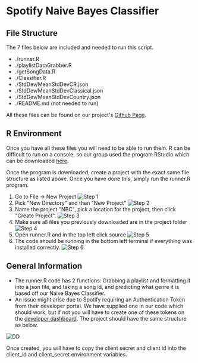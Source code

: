 # Spotify Naive Bayes Classifier

## File Structure
The 7 files below are included and needed to run this script.

- ./runner.R
- ./playlistDataGrabber.R
- ./getSongData.R
- ./Classifier.R
- ./StdDev/MeanStdDevCR.json
- ./StdDev/MeanStdDevClassical.json
- ./StdDev/MeanStdDevCountry.json
- ./README.md (not needed to run)

All these files can be found on our project's [Github Page](https://github.com/Donny208/CS354GroupProject/tree/main/Runner).

## R Environment
Once you have all these files you will need to be able to run them. R can be difficult to run on a console, so 
our group used the program RStudio which can be downloaded [here](https://rstudio.com/products/rstudio/download/).

Once the program is downloaded, create a project with the exact same file structure as listed above. Once you have done this, simply
run the runner.R program.

1. Go to File -> New Project
![Step 1](https://i.imgur.com/s08ZTV4.png)
2. Pick "New Directory" and then "New Project"
![Step 2](https://i.imgur.com/VteWET9.png)
3. Name the project "NBC", pick a location for the project, then click "Create Project".
![Step 3](https://i.imgur.com/qnbgjbY.png)
4. Make sure all files you previously downloaded are in the project folder
![Step 4](https://i.imgur.com/J5ootQK.png)
5. Open runner.R and in the top left click source
![Step 5](https://i.imgur.com/F77l9dg.png)
6. The code should be running in the bottom left terminal if everything was installed correctly.
![Step 6](https://i.imgur.com/nFy06ps.png)

## General Information
- The runner.R code has 2 functions: Grabbing a playlist and formatting it into a json file, and taking a song id, and predicting what genre it is based off our Naive Bayes Classifier.
- An issue might arise due to Spotify requiring an Authentication Token from their developer portal. We have supplied one in our code which should work, but if not you will have to 
create one of these tokens on the [developer dashboard](https://developer.spotify.com/dashboard/applications/).
The project should have the same structure as below.

![DD](https://i.imgur.com/tEvj1Az.png)

Once created, you will have to copy the client secret and client id into the client_id and client_secret environment variables.
